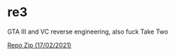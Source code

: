 # re3
GTA III and VC reverse engineering, also fuck Take Two

[Repo Zip (17/02/2021)](https://github.com/GNU-Pattor-Team/re3/releases/download/Repo-Zip/re3-master.zip)
